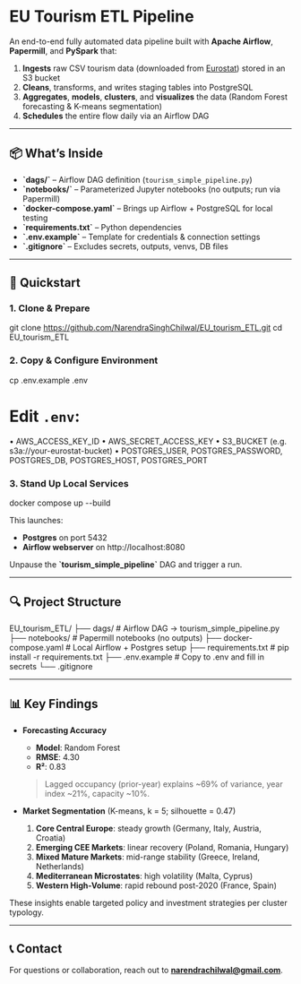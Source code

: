 # EU Tourism ETL Pipeline

An end-to-end fully automated data pipeline built with **Apache Airflow**, **Papermill**, and **PySpark** that:

1. **Ingests** raw CSV tourism data (downloaded from [Eurostat](https://ec.europa.eu/eurostat)) stored in an S3 bucket  
2. **Cleans**, transforms, and writes staging tables into PostgreSQL  
3. **Aggregates**, **models**, **clusters**, and **visualizes** the data (Random Forest forecasting & K-means segmentation)  
4. **Schedules** the entire flow daily via an Airflow DAG  

---

## 📦 What’s Inside

- **\`dags/\`** – Airflow DAG definition (`tourism_simple_pipeline.py`)  
- **\`notebooks/\`** – Parameterized Jupyter notebooks (no outputs; run via Papermill)  
- **\`docker-compose.yaml\`** – Brings up Airflow + PostgreSQL for local testing  
- **\`requirements.txt\`** – Python dependencies  
- **\`.env.example\`** – Template for credentials & connection settings  
- **\`.gitignore\`** – Excludes secrets, outputs, venvs, DB files  

---

## 🚀 Quickstart

### 1. Clone & Prepare

git clone https://github.com/NarendraSinghChilwal/EU_tourism_ETL.git
cd EU_tourism_ETL


### 2. Copy & Configure Environment

cp .env.example .env
# Edit `.env`:
• AWS_ACCESS_KEY_ID
• AWS_SECRET_ACCESS_KEY
• S3_BUCKET (e.g. s3a://your-eurostat-bucket)
• POSTGRES_USER, POSTGRES_PASSWORD, POSTGRES_DB, POSTGRES_HOST, POSTGRES_PORT


### 3. Stand Up Local Services

docker compose up --build

This launches:
- **Postgres** on port 5432  
- **Airflow webserver** on http://localhost:8080  

Unpause the **\`tourism_simple_pipeline\`** DAG and trigger a run.

---

## 🔍 Project Structure


EU_tourism_ETL/
├── dags/                    # Airflow DAG → tourism_simple_pipeline.py
├── notebooks/               # Papermill notebooks (no outputs)
├── docker-compose.yaml      # Local Airflow + Postgres setup
├── requirements.txt         # pip install -r requirements.txt
├── .env.example             # Copy to .env and fill in secrets
└── .gitignore

---

## 📊 Key Findings

- **Forecasting Accuracy**  
  - **Model**: Random Forest  
  - **RMSE**: 4.30  
  - **R²**: 0.83  
  > Lagged occupancy (prior-year) explains ~69% of variance, year index ~21%, capacity ~10%.  

- **Market Segmentation** (K-means, k = 5; silhouette = 0.47)  
  1. **Core Central Europe**: steady growth (Germany, Italy, Austria, Croatia)  
  2. **Emerging CEE Markets**: linear recovery (Poland, Romania, Hungary)  
  3. **Mixed Mature Markets**: mid-range stability (Greece, Ireland, Netherlands)  
  4. **Mediterranean Microstates**: high volatility (Malta, Cyprus)  
  5. **Western High-Volume**: rapid rebound post-2020 (France, Spain)  

These insights enable targeted policy and investment strategies per cluster typology.

---

## 📞 Contact

For questions or collaboration, reach out to **narendrachilwal@gmail.com**.
